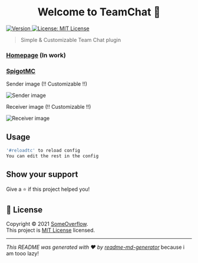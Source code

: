 <h1 align="center">Welcome to TeamChat 👋</h1>
<p>
  <a href="https://github.com/SomeOverflow/TeamChat/releases">
    <img alt="Version" src="https://img.shields.io/badge/version-1.1.1-blue.svg?cacheSeconds=2592000" />
  </a>
  <a href="https://github.com/SomeOverflow/TeamChat/blob/master/LICENSE" target="_blank">
    <img alt="License: MIT License" src="https://img.shields.io/badge/License-MIT License-yellow.svg" />
  </a>
</p>

> Simple & Customizable Team Chat plugin

### [Homepage](https://someworkflow.de) (In work)

### [SpigotMC](https://www.spigotmc.org/resources/teamchat-bungeecord.97348/)

Sender image (!! Customizable !!)

![Sender image](https://user-images.githubusercontent.com/66356230/140167254-f1e23f9d-4af2-4e78-87ef-8b6b16ad89a8.png)

Receiver image (!! Customizable !!)

![Receiver image](https://user-images.githubusercontent.com/66356230/140167287-f29988ce-5f70-4487-bbaa-8bea67859ab2.png)

## Usage

```sh
'#reloadtc' to reload config
You can edit the rest in the config
```

## Show your support

Give a ⭐️ if this project helped you!

## 📝 License

Copyright © 2021 [SomeOverflow](https://github.com/SomeOverflow).<br />
This project is [MIT License](https://github.com/SomeOverflow/TeamChat/blob/master/LICENSE.md) licensed.

***
_This README was generated with ❤️ by [readme-md-generator](https://github.com/kefranabg/readme-md-generator)_ because i am tooo lazy!
